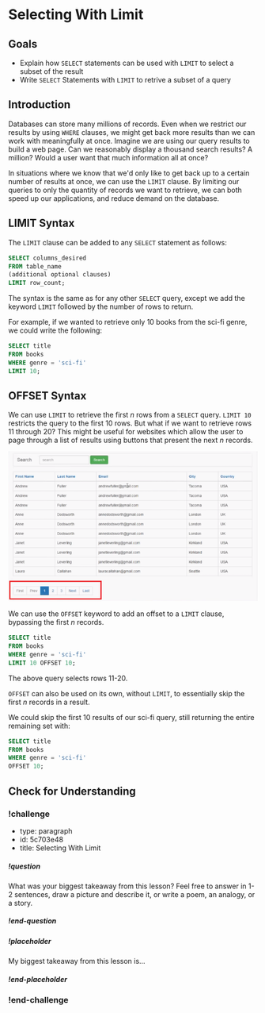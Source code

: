# Selecting With Limit

## Goals

- Explain how `SELECT` statements can be used with `LIMIT` to select a subset of the result
- Write `SELECT` Statements with `LIMIT` to retrive a subset of a query

## Introduction

Databases can store many millions of records. Even when we restrict our results by using `WHERE` clauses, we might get back more results than we can work with meaningfully at once. Imagine we are using our query results to build a web page. Can we reasonably display a thousand search results? A million? Would a user want that much information all at once?

In situations where we know that we'd only like to get back up to a certain number of results at once, we can use the `LIMIT` clause. By limiting our queries to only the quantity of records we want to retrieve, we can both speed up our applications, and reduce demand on the database.

## LIMIT Syntax

The `LIMIT` clause can be added to any `SELECT` statement as follows:

```sql
SELECT columns_desired
FROM table_name
(additional optional clauses)
LIMIT row_count;
```

The syntax is the same as for any other `SELECT` query, except we add the keyword `LIMIT` followed by the number of rows to return.

For example, if we wanted to retrieve only 10 books from the sci-fi genre, we could write the following:

```sql
SELECT title
FROM books
WHERE genre = 'sci-fi'
LIMIT 10;
```

## OFFSET Syntax

We can use `LIMIT` to retrieve the first _n_ rows from a `SELECT` query. `LIMIT 10` restricts the query to the first 10 rows. But what if we want to retrieve rows 11 through 20? This might be useful for websites which allow the user to page through a list of results using buttons that present the next _n_ records.

![pagination example](../assets/more-selecting-in-sql_limit_pagination.png)

We can use the `OFFSET` keyword to add an offset to a `LIMIT` clause, bypassing the first _n_ records.

```sql
SELECT title
FROM books
WHERE genre = 'sci-fi'
LIMIT 10 OFFSET 10;
```

The above query selects rows 11-20.

`OFFSET` can also be used on its own, without `LIMIT`, to essentially skip the first _n_ records in a result.

We could skip the first 10 results of our sci-fi query, still returning the entire remaining set with:

```sql
SELECT title
FROM books
WHERE genre = 'sci-fi'
OFFSET 10;
```

## Check for Understanding

<!-- Question Takeaway -->
<!-- prettier-ignore-start -->
### !challenge
* type: paragraph
* id: 5c703e48
* title: Selecting With Limit
##### !question

What was your biggest takeaway from this lesson? Feel free to answer in 1-2 sentences, draw a picture and describe it, or write a poem, an analogy, or a story.

##### !end-question
##### !placeholder

My biggest takeaway from this lesson is...

##### !end-placeholder
### !end-challenge
<!-- prettier-ignore-end -->
